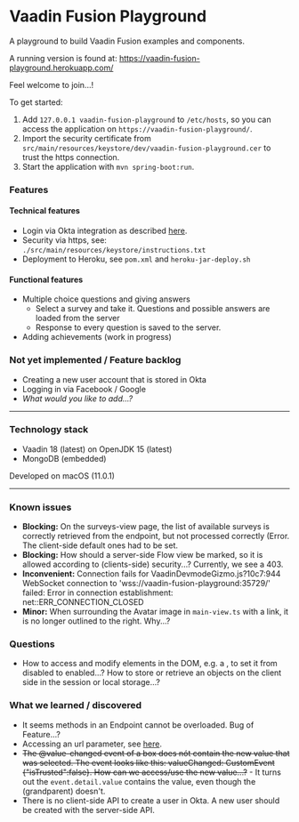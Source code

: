 # Vaadin Fusion Playground
A playground to build Vaadin Fusion examples and components.

A running version is found at: https://vaadin-fusion-playground.herokuapp.com/

Feel welcome to join...!

To get started:
1. Add `127.0.0.1 vaadin-fusion-playground` to `/etc/hosts`, so you can access the application on `https://vaadin-fusion-playground/`. 
1. Import the security certificate from `src/main/resources/keystore/dev/vaadin-fusion-playground.cer` to trust the https connection.
1. Start the application with `mvn spring-boot:run`.

### Features
#### Technical features
- Login via Okta integration as described [here](https://developer.okta.com/blog/2020/11/09/vaadin-spring-boot).
- Security via https, see: `./src/main/resources/keystore/instructions.txt`
- Deployment to Heroku, see `pom.xml` and `heroku-jar-deploy.sh`

#### Functional features
- Multiple choice questions and giving answers
    - Select a survey and take it. Questions and possible answers are loaded from the server
    - Response to every question is saved to the server.
- Adding achievements (work in progress)

### Not yet implemented / Feature backlog
- Creating a new user account that is stored in Okta
- Logging in via Facebook / Google
- _What would you like to add...?_

----

### Technology stack
- Vaadin 18 (latest) on OpenJDK 15 (latest)
- MongoDB (embedded) 

Developed on macOS (11.0.1)

---
### Known issues
- **Blocking:** On the surveys-view page, the list of available surveys is correctly retrieved from the endpoint, but not processed correctly (Error. The client-side default ones had to be set.
- **Blocking:** How should a server-side Flow view be marked, so it is allowed according to (clients-side) security...? Currently, we see a 403.
- **Inconvenient:** Connection fails for VaadinDevmodeGizmo.js?10c7:944 WebSocket connection to 'wss://vaadin-fusion-playground:35729/' failed: Error in connection establishment: net::ERR_CONNECTION_CLOSED
- **Minor:** When surrounding the Avatar image in `main-view.ts` with a link, it is no longer outlined to the right. Why...?

### Questions 
- How to access and modify elements in the DOM, e.g. a <vaadin-button>, to set it from disabled to enabled...?
  How to store or retrieve an objects on the client side in the session or local storage...?
  
### What we learned / discovered
- It seems methods in an Endpoint cannot be overloaded. Bug of Feature...?
- Accessing an url parameter, see [here](https://www.sitepoint.com/get-url-parameters-with-javascript/).  
- ~~The @value-changed event of a <vaadin-select> box does nót contain the new value that was selected. The event looks like this: valueChanged: CustomEvent {"isTrusted":false}. How can we access/use the new value...?~~ - It turns out the `event.detail.value` contains the value, even though the (grandparent) doesn't.
- There is no client-side API to create a user in Okta. A new user should be created with the server-side API.
